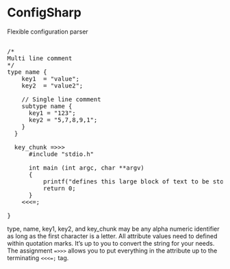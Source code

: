 # ConfigSharp
Flexible configuration parser

<pre>

/*
Multi line comment
*/
type name {
    key1  = "value";
    key2  = "value2";
    
    // Single line comment
    subtype name {
      key1 = "123";
      key2 = "5,7,8,9,1";
    }
  }
  
  key_chunk =>>>
      #include "stdio.h"
      
      int main (int argc, char **argv)  
      {
          printf("defines this large block of text to be stored in the key_chunk attribute\n");
          return 0;
      }
    <<<=;

}
</pre>

type, name, key1, key2, and key_chunk may be any alpha numeric identifier as long as the first character is a letter.
All attribute values need to defined within quotation marks. It’s up to you to convert the string for your needs.
<br/>
The assignment `=>>>` allows you to put everything in the attribute up to the terminating `<<<=;` tag.


